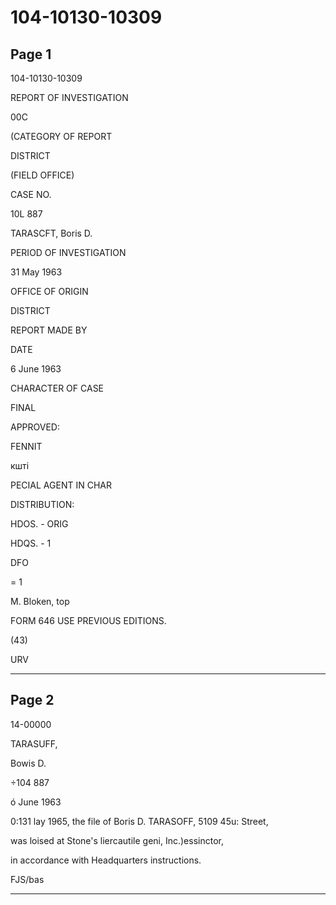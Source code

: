 # 104-10130-10309

## Page 1

104-10130-10309

REPORT OF INVESTIGATION

00C

(CATEGORY OF REPORT

DISTRICT

(FIELD OFFICE)

CASE NO.

10L 887

TARASCFT, Boris D.

PERIOD OF INVESTIGATION

31 May 1963

OFFICE OF ORIGIN

DISTRICT

REPORT MADE BY

DATE

6 June 1963

CHARACTER OF CASE

FINAL

APPROVED:

FENNIT

кшті

PECIAL AGENT IN CHAR

DISTRIBUTION:

HDOS. - ORIG

HDQS. - 1

DFO

= 1

M. Bloken, top

FORM 646 USE PREVIOUS EDITIONS.

(43)

URV

---

## Page 2

14-00000

TARASUFF,

Bowis D.

÷104 887

ó June 1963

0:131 lay 1965, the file of Boris D. TARASOFF, 5109 45u: Street,

was loised at Stone's liercautile geni, Inc.)essinctor,

in accordance with Headquarters instructions.

FJS/bas

---

